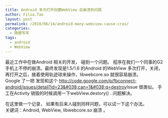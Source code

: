 ```yaml
---
title: Android 多次打开创建WebView 后崩溃的问题
author: Filia.Tao
layout: post
permalink: /2010/06/14/android-many-webview-cause-cras/
categories:
  - 随便写写
tags:
  - android
  - WebView
---
```

最近工作中在做Android 相关的开发， 碰到一个问题。 程序在我们一个同事的G2手机上不停的崩溃。最终发现是1.5/1.6 的Android 的WebView 多次打开，关闭，再打开之后，接着使用轨迹球来操作，libwebcore.so 就很容易崩溃。  
Google 了一把 发现和这个 <http://code.google.com/p/fbconnect-android/issues/detail?id=23&#038;can=1&#038;q=destroy>Issue 很类似。 手工在Activity 销毁的时候调用一下webView.destory() . 问题解决。 

在这里做一个记录， 如果有后来人碰到同样问题，可以试一下这个办法。  
关键词：Android, WebView, libwebcore.so 崩溃 。

